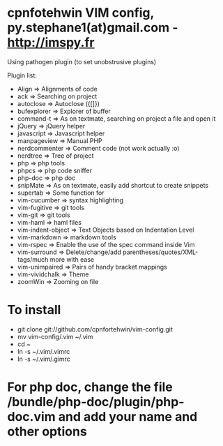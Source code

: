 cpnfotehwin VIM config, py.stephane1(at)gmail.com - http://imspy.fr
==================================================================

Using pathogen plugin (to set unobstrusive plugins)

Plugin list:

- Align             => Alignments of code
- ack               => Searching on project
- autoclose         => Autoclose ({[]})
- bufexplorer       => Explorer of buffer
- command-t         => As on textmate, searching on project a file and open it
- jQuery            => jQuery helper
- javascript        => Javascript helper
- manpageview       => Manual PHP
- nerdcommenter     => Comment code (not work actually :o)
- nerdtree          => Tree of project
- php               => php tools
- phpcs             => php code sniffer
- php-doc           => php doc
- snipMate          => As on textmate, easily add shortcut to create snippets
- supertab          => Some function for <tab>
- vim-cucumber      => syntax highlighting
- vim-fugitive      => git tools
- vim-git           => git tools
- vim-haml          => haml files
- vim-indent-object => Text Objects based on Indentation Level
- vim-markdown      => markdown tools
- vim-rspec         => Enable the use of the spec command inside Vim
- vim-surround      => Delete/change/add parentheses/quotes/XML-tags/much more with ease
- vim-unimpaired    => Pairs of handy bracket mappings
- vim-vividchalk    => Theme
- zoomWin           => Zooming on file


# To install

- git clone git://github.com/cpnfortehwin/vim-config.git
- mv vim-config/.vim ~/.vim
- cd ~
- ln -s ~/.vim/.vimrc
- ln -s ~/.vim/.gimrc

# For php doc, change the file /bundle/php-doc/plugin/php-doc.vim and add your name and other options
